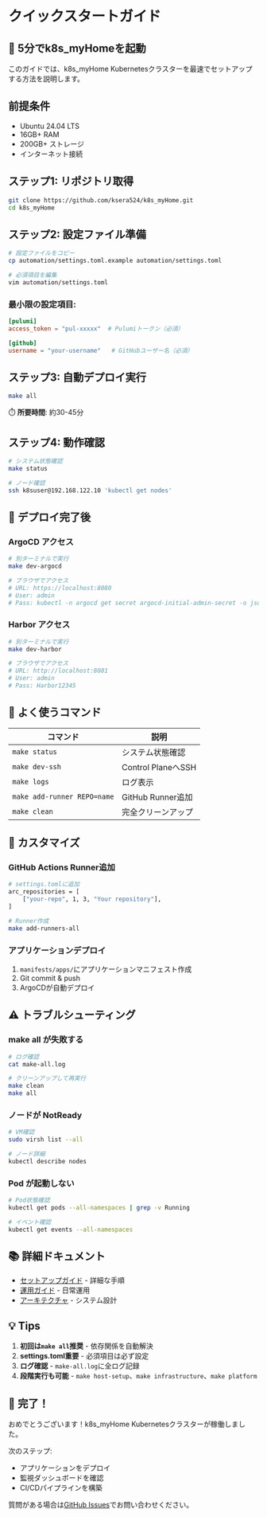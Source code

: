# クイックスタートガイド

## 🚀 5分でk8s_myHomeを起動

このガイドでは、k8s_myHome Kubernetesクラスターを最速でセットアップする方法を説明します。

## 前提条件

- Ubuntu 24.04 LTS
- 16GB+ RAM
- 200GB+ ストレージ
- インターネット接続

## ステップ1: リポジトリ取得

```bash
git clone https://github.com/ksera524/k8s_myHome.git
cd k8s_myHome
```

## ステップ2: 設定ファイル準備

```bash
# 設定ファイルをコピー
cp automation/settings.toml.example automation/settings.toml

# 必須項目を編集
vim automation/settings.toml
```

### 最小限の設定項目:

```toml
[pulumi]
access_token = "pul-xxxxx"  # Pulumiトークン（必須）

[github]
username = "your-username"   # GitHubユーザー名（必須）
```

## ステップ3: 自動デプロイ実行

```bash
make all
```

⏱️ **所要時間**: 約30-45分

## ステップ4: 動作確認

```bash
# システム状態確認
make status

# ノード確認
ssh k8suser@192.168.122.10 'kubectl get nodes'
```

## 🎯 デプロイ完了後

### ArgoCD アクセス

```bash
# 別ターミナルで実行
make dev-argocd

# ブラウザでアクセス
# URL: https://localhost:8080
# User: admin
# Pass: kubectl -n argocd get secret argocd-initial-admin-secret -o jsonpath="{.data.password}" | base64 -d
```

### Harbor アクセス

```bash
# 別ターミナルで実行
make dev-harbor

# ブラウザでアクセス
# URL: http://localhost:8081
# User: admin
# Pass: Harbor12345
```

## 📝 よく使うコマンド

| コマンド | 説明 |
|---------|------|
| `make status` | システム状態確認 |
| `make dev-ssh` | Control PlaneへSSH |
| `make logs` | ログ表示 |
| `make add-runner REPO=name` | GitHub Runner追加 |
| `make clean` | 完全クリーンアップ |

## 🔧 カスタマイズ

### GitHub Actions Runner追加

```bash
# settings.tomlに追加
arc_repositories = [
    ["your-repo", 1, 3, "Your repository"],
]

# Runner作成
make add-runners-all
```

### アプリケーションデプロイ

1. `manifests/apps/`にアプリケーションマニフェスト作成
2. Git commit & push
3. ArgoCDが自動デプロイ

## ⚠️ トラブルシューティング

### make all が失敗する

```bash
# ログ確認
cat make-all.log

# クリーンアップして再実行
make clean
make all
```

### ノードが NotReady

```bash
# VM確認
sudo virsh list --all

# ノード詳細
kubectl describe nodes
```

### Pod が起動しない

```bash
# Pod状態確認
kubectl get pods --all-namespaces | grep -v Running

# イベント確認
kubectl get events --all-namespaces
```

## 📚 詳細ドキュメント

- [セットアップガイド](setup-guide.md) - 詳細な手順
- [運用ガイド](operations-guide.md) - 日常運用
- [アーキテクチャ](kubernetes-architecture.md) - システム設計

## 💡 Tips

1. **初回は`make all`推奨** - 依存関係を自動解決
2. **settings.toml重要** - 必須項目は必ず設定
3. **ログ確認** - `make-all.log`に全ログ記録
4. **段階実行も可能** - `make host-setup`、`make infrastructure`、`make platform`

## 🎉 完了！

おめでとうございます！k8s_myHome Kubernetesクラスターが稼働しました。

次のステップ:
- アプリケーションをデプロイ
- 監視ダッシュボードを確認
- CI/CDパイプラインを構築

質問がある場合は[GitHub Issues](https://github.com/ksera524/k8s_myHome/issues)でお問い合わせください。
